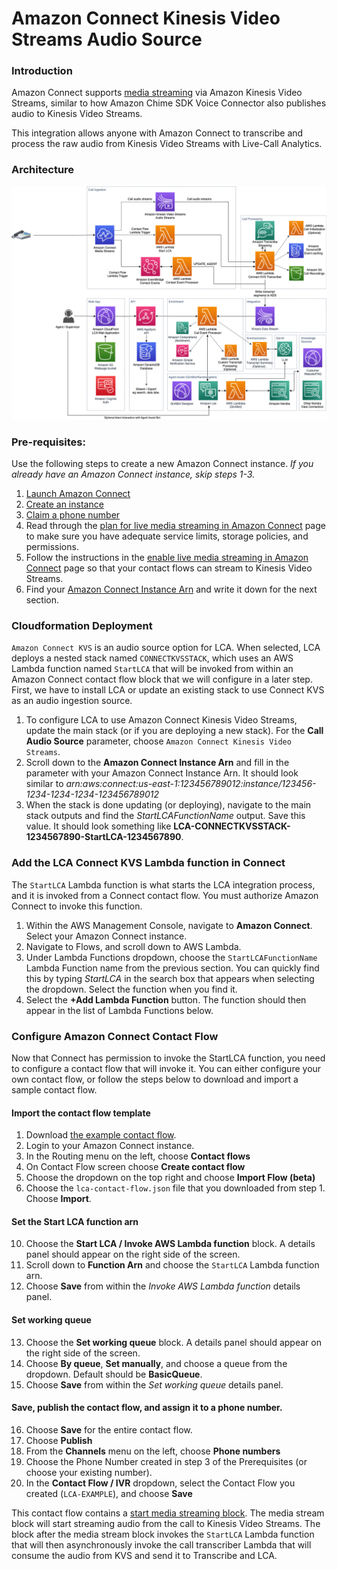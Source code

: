 # Amazon Connect Kinesis Video Streams Audio Source

### Introduction

Amazon Connect supports [media streaming](https://docs.aws.amazon.com/connect/latest/adminguide/customer-voice-streams.html) via Amazon Kinesis Video Streams, similar to how Amazon Chime SDK Voice Connector also publishes audio to Kinesis Video Streams. 

This integration allows anyone with Amazon Connect to transcribe and process the raw audio from Kinesis Video Streams with Live-Call Analytics. 

### Architecture

![Architecture](../images/lca-connectkvs-architecture.png)

### Pre-requisites:

Use the following steps to create a new Amazon Connect instance. *If you already have an Amazon Connect instance, skip steps 1-3.*

1. [Launch Amazon Connect](https://docs.aws.amazon.com/connect/latest/adminguide/tutorial1-login-aws.html)
2. [Create an instance](https://docs.aws.amazon.com/connect/latest/adminguide/tutorial1-create-instance.html)
3. [Claim a phone number](https://docs.aws.amazon.com/connect/latest/adminguide/tutorial1-claim-phone-number.html)
4. Read through the [plan for live media streaming in Amazon Connect](https://docs.aws.amazon.com/connect/latest/adminguide/plan-live-media-streams.html) page to make sure you have adequate service limits, storage policies, and permissions.
5. Follow the instructions in the [enable live media streaming in Amazon Connect](https://docs.aws.amazon.com/connect/latest/adminguide/enable-live-media-streams.html) page so that your contact flows can stream to Kinesis Video Streams.
6. Find your [Amazon Connect Instance Arn](https://docs.aws.amazon.com/connect/latest/adminguide/find-instance-arn.html) and write it down for the next section. 

### Cloudformation Deployment

`Amazon Connect KVS` is an audio source option for LCA. When selected, LCA deploys a nested stack named `CONNECTKVSSTACK`, which uses an AWS Lambda function named `StartLCA` that will be invoked from within an Amazon Connect contact flow block that we will configure in a later step. First, we have to install LCA or update an existing stack to use Connect KVS as an audio ingestion source.

1. To configure LCA to use Amazon Connect Kinesis Video Streams, update the main stack (or if you are deploying a new stack). For the **Call Audio Source** parameter, choose `Amazon Connect Kinesis Video Streams`.
2. Scroll down to the **Amazon Connect Instance Arn** and fill in the parameter with your Amazon Connect Instance Arn. It should look similar to *arn:aws:connect:us-east-1:123456789012:instance/123456-1234-1234-1234-123456789012*
2. When the stack is done updating (or deploying), navigate to the main stack outputs and find the *StartLCAFunctionName*  output. Save this value. It should look something like **LCA-CONNECTKVSSTACK-1234567890-StartLCA-1234567890**. 

### Add the LCA Connect KVS Lambda function in Connect

The `StartLCA` Lambda function is what starts the LCA integration process, and it is invoked from a Connect contact flow. You must authorize Amazon Connect to invoke this function.

1. Within the AWS Management Console, navigate to **Amazon Connect**. Select your Amazon Connect instance.
2. Navigate to Flows, and scroll down to AWS Lambda. 
3. Under Lambda Functions dropdown, choose the `StartLCAFunctionName` Lambda Function name from the previous section.  You can quickly find this by typing *StartLCA* in the search box that appears when selecting the dropdown. Select the function when you find it. 
4. Select the **+Add Lambda Function** button. The function should then appear in the list of Lambda Functions below.

### Configure Amazon Connect Contact Flow

Now that Connect has permission to invoke the StartLCA function, you need to configure a contact flow that will invoke it.  You can either configure your own contact flow, or follow the steps below to download and import a sample contact flow. 

#### Import the contact flow template

1. Download [the example contact flow](./lca-contact-flow.json). 
2. Login to your Amazon Connect instance.
3. In the Routing menu on the left, choose **Contact flows**
4. On Contact Flow screen choose **Create contact flow**
5. Choose the dropdown on the top right and choose **Import Flow (beta)**
6. Choose the `lca-contact-flow.json` file that you downloaded from step 1. Choose **Import**.

#### Set the Start LCA function arn

10. Choose the **Start LCA / Invoke AWS Lambda function** block. A details panel should appear on the right side of the screen.
11. Scroll down to **Function Arn** and choose the `StartLCA` Lambda function arn.
12. Choose **Save** from within the *Invoke AWS Lambda function* details panel.

#### Set working queue

13. Choose the **Set working queue** block. A details panel should appear on the right side of the screen.
14. Choose **By queue**, **Set manually**, and choose a queue from the dropdown. Default should be **BasicQueue**.
15. Choose **Save** from within the *Set working queue* details panel.

#### Save, publish the contact flow, and assign it to a phone number.

16. Choose **Save** for the entire contact flow.
17. Choose **Publish**
18. From the **Channels** menu on the left, choose **Phone numbers**
19. Choose the Phone Number created in step 3 of the Prerequisites (or choose your existing number).
20. In the **Contact Flow / IVR** dropdown, select the Contact Flow you created (`LCA-EXAMPLE`), and choose **Save**

This contact flow contains a [start media streaming block](https://docs.aws.amazon.com/connect/latest/adminguide/use-media-streams-blocks.html). The media stream block will start streaming audio from the call to Kinesis Video Streams. The block after the media stream block invokes the `StartLCA` Lambda function that will then asynchronously invoke the call transcriber Lambda that will consume the audio from KVS and send it to Transcribe and LCA. 

